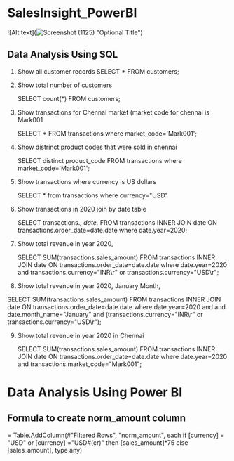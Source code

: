 # SalesInsight_PowerBI
![Alt text](![Screenshot (1125)](https://user-images.githubusercontent.com/75215825/191187488-e9c52aef-7155-40cc-bdc9-439b7c4dccf4.png) "Optional Title")
## Data Analysis Using SQL
 1) Show all customer records
    SELECT * FROM customers;

 2) Show total number of customers

    SELECT count(*) FROM customers;

 3) Show transactions for Chennai market (market code for chennai is Mark001

    SELECT * FROM transactions where market_code='Mark001';

 4) Show distrinct product codes that were sold in chennai

    SELECT distinct product_code FROM transactions where market_code='Mark001';

 5) Show transactions where currency is US dollars

    SELECT * from transactions where currency="USD"

 6) Show transactions in 2020 join by date table

    SELECT transactions.*, date.* FROM transactions INNER JOIN date ON transactions.order_date=date.date where date.year=2020;

 7) Show total revenue in year 2020,

    SELECT SUM(transactions.sales_amount) FROM transactions INNER JOIN date ON transactions.order_date=date.date where date.year=2020 and transactions.currency="INR\r" or transactions.currency="USD\r";

 8) Show total revenue in year 2020, January Month,

   SELECT SUM(transactions.sales_amount) FROM transactions INNER JOIN date ON transactions.order_date=date.date where date.year=2020 and and date.month_name="January" and (transactions.currency="INR\r" or transactions.currency="USD\r");

 9) Show total revenue in year 2020 in Chennai

    SELECT SUM(transactions.sales_amount) FROM transactions INNER JOIN date ON transactions.order_date=date.date where date.year=2020 and transactions.market_code="Mark001";
    
  # Data Analysis Using Power BI
  ## Formula to create norm_amount column
= Table.AddColumn(#"Filtered Rows", "norm_amount", each if [currency] = "USD" or [currency] ="USD#(cr)" then [sales_amount]*75 else [sales_amount], type any)


